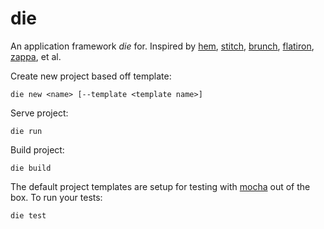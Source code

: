die
===
An application framework *die* for. Inspired by [hem](https://github.com/maccman/hem), [stitch](https://github.com/sstephenson/stitch), [brunch](http://brunch.io/), [flatiron](http://flatironjs.org/), [zappa](https://github.com/mauricemach/zappa), et al.

Create new project based off template:

    die new <name> [--template <template name>]

Serve project:

    die run

Build project:

    die build

The default project templates are setup for testing with [mocha](http://visionmedia.github.com/mocha/) out of the box. To run your tests:

    die test
